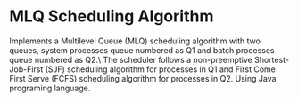 # MLQ Scheduling Algorithm
Implements a Multilevel Queue (MLQ) scheduling algorithm with two queues, system processes queue numbered as Q1 and batch processes queue numbered as Q2.\ 
The scheduler follows a non-preemptive Shortest-Job-First (SJF) scheduling algorithm for processes in Q1 and First Come First Serve (FCFS) scheduling algorithm for processes in Q2.
Using Java programing language.
